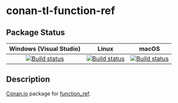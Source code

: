 # conan-tl-function-ref

## Package Status

| Windows (Visual Studio) | Linux | macOS |
|:-----------------------:|:-----:|:-----:|
|[![Build status](https://github.com/SpaceIm/conan-tl-function-ref/workflows/.github/workflows/windows.yml/badge.svg?branch=testing%2F1.0.0)](https://github.com/SpaceIm/conan-tl-function-ref/actions/workflows/windows.yml?query=branch%3Atesting%2F1.0.0)|[![Build status](https://github.com/SpaceIm/conan-tl-function-ref/workflows/.github/workflows/linux.yml/badge.svg?branch=testing%2F1.0.0)](https://github.com/SpaceIm/conan-tl-function-ref/actions/workflows/linux.yml?query=branch%3Atesting%2F1.0.0)|[![Build status](https://github.com/SpaceIm/conan-tl-function-ref/workflows/.github/workflows/macos.yml/badge.svg?branch=testing%2F1.0.0)](https://github.com/SpaceIm/conan-tl-function-ref/actions/workflows/macos.yml?query=branch%3Atesting%2F1.0.0)|

## Description

[Conan.io](https://conan.io) package for [function_ref](https://github.com/TartanLlama/function_ref).
